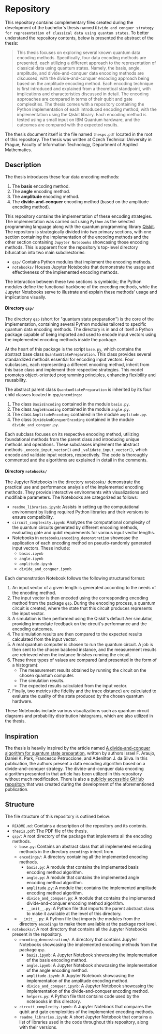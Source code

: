 # Repository

This repository contains complementary files created during the development of the bachelor's thesis named `Divide and conquer strategy for representation of classical data using quantum states`. To better understand the repository contents, below is presented the abstract of the thesis:

> This thesis focuses on exploring several known quantum data encoding methods. Specifically, four data encoding methods are presented, each utilizing a different approach to the representation of classical data using quantum states. Namely, the basis, angle, amplitude, and divide-and-conquer data encoding methods are discussed, with the divide-and-conquer encoding approach being based on the amplitude encoding method. Each encoding technique is first introduced and explained from a theoretical standpoint, with implications and characteristics discussed in detail. The encoding approaches are compared in terms of their qubit and gate complexities. The thesis comes with a repository containing the Python implementation of each introduced encoding method, with the implementation using the Qiskit library. Each encoding method is tested using a small input on IBM Quantum hardware, and the outcomes are compared with the expected results.

The thesis document itself is the file named `thesps.pdf` located in the root of this repository. The thesis was written at Czech Technical University in Prague, Faculty of Information Technology, Department of Applied Mathematics.

## Description

The thesis introduces these four data encoding methods:

1. The **basis** encoding method.
2. The **angle** encoding method.
3. The **amplitude** encoding method.
4. The **divide-and-conquer** encoding method (based on the amplitude encoding method).

This repository contains the implementation of these encoding strategies. The implementation was carried out using `Python` as the selected programming language along with the quantum programming library [Qiskit](https://github.com/QISKit). The repository is strategically divided into two primary sections, with one section containing the implementation of the encoding methods and the other section containing `Jupyter Notebooks` showcasing those encoding methods. This is apparent from the repository's top-level directory bifurcation into two main subdirectories:

- `qsp/` Contains Python modules that implement the encoding methods.
- `notebooks/` Houses Jupyter Notebooks that demonstrate the usage and effectiveness of the implemented encoding methods.

The interaction between these two sections is symbiotic; the Python modules define the functional backbone of the encoding methods, while the Jupyter Notebooks serve to illustrate and explain these methods' usage and implications visually.

#### Directory `qsp/`
The directory `qsp` (short for "quantum state preparation") is the core of the implementation, containing several Python modules tailored to specific quantum data encoding methods. The directory is in and of itself a Python package capable of being imported and used to encode input vectors using the implemented encoding methods inside the package.

At the heart of this package is the script `base.py`, which contains the abstract base class `QuantumStatePreparation`. This class provides several standardized methods essential for encoding input vectors. Four subclasses, each representing a different encoding method, inherit from this base class and implement their respective strategies. This model promotes object-oriented programming principles, enhancing flexibility and reusability.

The abstract parent class `QuantumStatePreparation` is inherited by its four child classes located in `qsp/encodings`:

1. The class `BasisEncoding` contained in the module `basis.py`.
2. The class `AngleEncoding` contained in the module `angle.py`.
3. The class `AmplitudeEncoding` contained in the module `amplitude.py`.
4. The class `DivideAndConquerEncoding` contained in the module `divide_and_conquer.py`.

Each subclass focuses on its respective encoding method, utilizing foundational methods from the parent class and introducing unique methods and operations. These subclasses implement the abstract methods `_encode_input_vector()` and `_validate_input_vector()`, which encode and validate input vectors, respectively. The code is thoroughly commented and the algorithms are explained in detail in the comments.

#### Directory `notebooks/`

The Jupyter Notebooks in the directory `notebooks/` demonstrate the practical use and performance analysis of the implemented encoding methods. They provide interactive environments with visualizations and modifiable parameters. The Notebooks are categorized as follows:

- `readme_libraries.ipynb`: Assists in setting up the computational environment by listing required Python libraries and their versions to ensure compatibility.
- `circuit_complexity.ipynb`: Analyzes the computational complexity of the quantum circuits generated by different encoding methods, evaluating gate and qubit requirements for various input vector lengths.
- Notebooks in `notebooks/encoding_demonstration` showcase the application of each encoding method on pseudo-randomly generated input vectors. These include:
  - `basis.ipynb`
  - `angle.ipynb`
  - `amplitude.ipynb`
  - `divide_and_conquer.ipynb`

Each demonstration Notebook follows the following structured format:

1. An input vector of a given length is generated according to the needs of the encoding method.
2. The input vector is then encoded using the corresponding encoding method from the package `qsp`. During the encoding process, a quantum circuit is created, where the state that this circuit produces represents the input vector.
3. A simulation is then performed using the Qiskit's default Aer simulator, providing immediate feedback on the circuit's performance and the encoding outcomes.
4. The simulation results are then compared to the expected results calculated from the input vector.
5. A real quantum computer is chosen to run the quantum circuit. A job is then sent to the chosen backend instance, and the measurement results are retrieved when the instance finishes running the circuit.
6. These three types of values are compared (and presented in the form of a histogram):
    - The measurement results obtained by running the circuit on the chosen quantum computer.
    - The simulation results.
    - The expected results calculated from the input vector.
7. Finally, two metrics (the fidelity and the trace distance) are calculated to evaluate the quality of the state produced by the chosen quantum hardware.

These Notebooks include various visualizations such as quantum circuit diagrams and probability distribution histograms, which are also utilized in the thesis.

## Inspiration
The thesis is heavily inspired by the article named [A divide-and-conquer algorithm for quantum state preparation](https://doi.org/10.48550/arXiv.2008.01511), written by authors Israel F. Araujo, Daniel K. Park, Francesco Petruccione, and Adenilton J. da Silva. In this publication, the authors present a data encoding algorithm based on a divide-and-conquer strategy. The divide-and-conquer data encoding algorithm presented in that article has been utilized in this repository without much modification. There is also a [publicly accessible GitHub repository](https://github.com/adjs/dcsp) that was created during the development of the aforementioned publication.

## Structure

The file structure of this repository is outlined below:

- `README.md`: Contains a description of the repository and its contents.
- `thesis.pdf`: The PDF file of the thesis.
- `qsp/`: A root directory of the package that implements all the encoding methods.
    - `base.py`: Contains an abstract class that all implemented encoding methods in the directory `encodings` inherit from.
    - `encodings/`: A directory containing all the implemented encoding methods.
        - `basis.py`: A module that contains the implemented basis encoding method algorithm.
        - `angle.py`: A module that contains the implemented angle encoding method algorithm.
        - `amplitude.py`: A module that contains the implemented amplitude encoding method algorithm.
        - `divide_and_conquer.py`: A module that contains the implemented divide-and-conquer encoding method algorithm.
        - `__init__.py`: A Python file that imports the parent abstract class to make it available at the level of this directory.
    - `__init__.py`: A Python file that imports the modules from the directory `encodings` to make them available at the package root level.
- `notebooks/`: A root directory that contains all the Jupyter Notebooks present in the repository.
    - `encoding_demonstration/`: A directory that contains Jupyter Notebooks showcasing the implemented encoding methods from the package `qsp`.
        - `basis.ipynb`: A Jupyter Notebook showcasing the implementation of the basis encoding method.
        - `angle.ipynb`: A Jupyter Notebook showcasing the implementation of the angle encoding method.
        - `amplitude.ipynb`: A Jupyter Notebook showcasing the implementation of the amplitude encoding method.
        - `divide_and_conquer.ipynb`: A Jupyter Notebook showcasing the implementation of the divide-and-conquer encoding method.
        - `helpers.py`: A Python file that contains code used by the notebooks in this directory.
    - `circuit_complexity.ipynb`: A Jupyter Notebook that compares the qubit and gate complexities of the implemented encoding methods.
    - `readme_libraries.ipynb`: A short Jupyter Notebook that contains a list of libraries used in the code throughout this repository, along with their versions.
